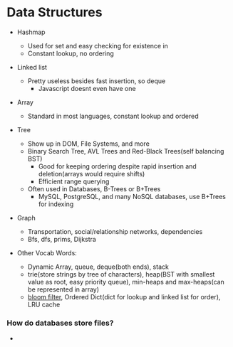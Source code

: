 # Data Structures

- Hashmap
  - Used for set and easy checking for existence in
  - Constant lookup, no ordering
- Linked list
  - Pretty useless besides fast insertion, so deque
    - Javascript doesnt even have one
- Array
  - Standard in most languages, constant lookup and ordered 
- Tree
  - Show up in DOM, File Systems, and more
  - Binary Search Tree, AVL Trees and Red-Black Trees(self balancing BST)
    - Good for keeping ordering despite rapid insertion and deletion(arrays would require shifts)
    - Efficient range querying
  - Often used in Databases, B-Trees or B+Trees
    - MySQL, PostgreSQL, and many NoSQL databases, use B+Trees for indexing 
- Graph
  - Transportation, social/relationship networks, dependencies
  - Bfs, dfs, prims, Dijkstra
  
- Other Vocab Words: 
  - Dynamic Array, queue, deque(both ends), stack 
  - trie(store strings by tree of characters), heap(BST with smallest value as root, easy priority queue), min-heaps and max-heaps(can be represented in array) 
  - [bloom filter](https://en.wikipedia.org/wiki/Bloom_filter), Ordered Dict(dict for lookup and linked list for order), LRU cache


### How do databases store files?

- 